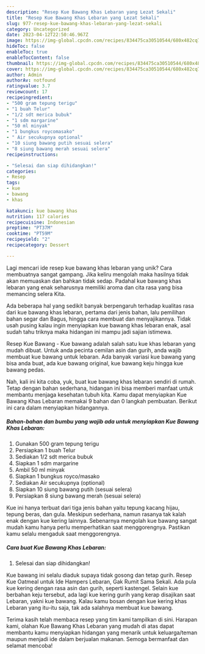 ```yaml
---
description: "Resep Kue Bawang Khas Lebaran yang Lezat Sekali"
title: "Resep Kue Bawang Khas Lebaran yang Lezat Sekali"
slug: 977-resep-kue-bawang-khas-lebaran-yang-lezat-sekali
category: Uncategorized
date: 2023-04-12T22:50:46.967Z
image: https://img-global.cpcdn.com/recipes/834475ca30510544/680x482cq70/kue-bawang-khas-lebaran-foto-resep-utama.jpg
hideToc: false
enableToc: true
enableTocContent: false
thumbnail: https://img-global.cpcdn.com/recipes/834475ca30510544/680x482cq70/kue-bawang-khas-lebaran-foto-resep-utama.jpg
cover: https://img-global.cpcdn.com/recipes/834475ca30510544/680x482cq70/kue-bawang-khas-lebaran-foto-resep-utama.jpg
author: Admin
authorAv: notfound
ratingvalue: 3.7
reviewcount: 17
recipeingredient:
- "500 gram tepung terigu"
- "1 buah Telur"
- "1/2 sdt merica bubuk"
- "1 sdm margarine"
- "50 ml minyak"
- "1 bungkus roycomasako"
- " Air secukupnya optional"
- "10 siung bawang putih sesuai selera"
- "8 siung bawang merah sesuai selera"
recipeinstructions:

- "Selesai dan siap dihidangkan!"
categories:
- Resep
tags:
- kue
- bawang
- khas

katakunci: kue bawang khas 
nutrition: 117 calories
recipecuisine: Indonesian
preptime: "PT37M"
cooktime: "PT59M"
recipeyield: "2"
recipecategory: Dessert

---
```





Lagi mencari ide resep kue bawang khas lebaran yang unik? Cara membuatnya sangat gampang. Jika keliru mengolah maka hasilnya tidak akan memuaskan dan bahkan tidak sedap. Padahal kue bawang khas lebaran yang enak seharusnya memiliki aroma dan cita rasa yang bisa memancing selera Kita.





Ada beberapa hal yang sedikit banyak berpengaruh terhadap kualitas rasa dari kue bawang khas lebaran, pertama dari jenis bahan, lalu pemilihan bahan segar dan Bagus, hingga cara membuat dan menyajikannya. Tidak usah pusing kalau ingin menyiapkan kue bawang khas lebaran enak,      asal sudah tahu triknya maka hidangan ini mampu jadi sajian istimewa.














Resep Kue Bawang - Kue bawang adalah salah satu kue khas lebaran yang mudah dibuat. Untuk anda pecinta cemilan asin dan gurih, anda wajib membuat kue bawang untuk lebaran. Ada banyak variasi kue bawang yang bisa anda buat, ada kue bawang original, kue bawang keju hingga kue bawang pedas.






Nah, kali ini kita coba, yuk, buat kue bawang khas lebaran sendiri di rumah. Tetap dengan bahan sederhana, hidangan ini bisa memberi manfaat untuk membantu menjaga kesehatan tubuh kita. Kamu dapat menyiapkan Kue Bawang Khas Lebaran memakai 9 bahan dan 0 langkah pembuatan. Berikut ini cara dalam menyiapkan hidangannya.

<!--inarticleads1-->

##### Bahan-bahan dan bumbu yang wajib ada untuk menyiapkan Kue Bawang Khas Lebaran:

1. Gunakan 500 gram tepung terigu
1. Persiapkan 1 buah Telur
1. Sediakan 1/2 sdt merica bubuk
1. Siapkan 1 sdm margarine
1. Ambil 50 ml minyak
1. Siapkan 1 bungkus royco/masako
1. Sediakan  Air secukupnya (optional)
1. Siapkan 10 siung bawang putih (sesuai selera)
1. Persiapkan 8 siung bawang merah (sesuai selera)


Kue ini hanya terbuat dari tiga jenis bahan yaitu tepung kacang hijau, tepung beras, dan gula. Meskipun sederhana, namun rasanya tak kalah enak dengan kue kering lainnya. Sebenarnya mengolah kue bawang sangat mudah kamu hanya perlu memperhatikan saat menggorengnya. Pastikan kamu selalu mengaduk saat menggorengnya. 

<!--inarticleads2-->

##### Cara buat Kue Bawang Khas Lebaran:


1. Selesai dan siap dihidangkan!

Kue bawang ini selalu diaduk supaya tidak gosong dan tetap gurih. Resep Kue Oatmeal untuk Ide Hampers Lebaran, Gak Rumit Sama Sekali. Ada pula kue kering dengan rasa asin dan gurih, seperti kastengel. Selain kue berbahan keju tersebut, ada lagi kue kering gurih yang kerap disajikan saat Lebaran, yakni kue bawang. Kalau kamu bosan dengan kue kering khas Lebaran yang itu-itu saja, tak ada salahnya membuat kue bawang. 

Terima kasih telah membaca resep yang tim kami tampilkan di sini. Harapan kami, olahan Kue Bawang Khas Lebaran yang mudah di atas dapat membantu kamu menyiapkan hidangan yang menarik untuk keluarga/teman maupun menjadi ide dalam berjualan makanan. Semoga bermanfaat dan selamat mencoba!
